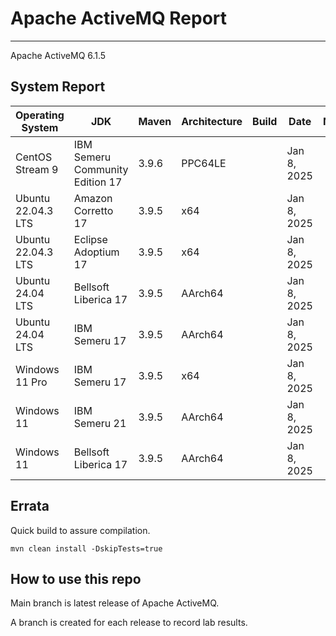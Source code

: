 # Apache ActiveMQ Report
--- 

Apache ActiveMQ 6.1.5

## System Report

| Operating System    | JDK       | Maven | Architecture | Build | Date  | Notes |
|---------------------|-----------|-------|--------------|-------|-------|-------|
| CentOS Stream 9         | IBM Semeru Community Edition 17   | 3.9.6 | PPC64LE      |  | Jan 8, 2025 | |
| Ubuntu 22.04.3 LTS          | Amazon Corretto 17   | 3.9.5 | x64      |  | Jan 8, 2025 |  |
| Ubuntu 22.04.3 LTS          | Eclipse Adoptium 17   | 3.9.5 | x64      |  | Jan 8, 2025 |  |
| Ubuntu 24.04 LTS          | Bellsoft Liberica 17   | 3.9.5 | AArch64      |  | Jan 8, 2025 |  |
| Ubuntu 24.04 LTS          | IBM Semeru 17   | 3.9.5 | AArch64      |   | Jan 8, 2025 |  |
| Windows 11 Pro          | IBM Semeru 17  | 3.9.5 | x64      |   | Jan 8, 2025 |  |
| Windows 11           | IBM Semeru 21  | 3.9.5 | AArch64      |   | Jan 8, 2025 | |
| Windows 11           | Bellsoft Liberica 17  | 3.9.5 | AArch64      |   | Jan 8, 2025 |  |


## Errata


Quick build to assure compilation. 
```
mvn clean install -DskipTests=true
```

## How to use this repo

Main branch is latest release of Apache ActiveMQ.

A branch is created for each release to record lab results.

